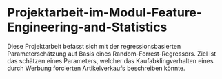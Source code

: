 # Projektarbeit-im-Modul-Feature-Engineering-and-Statistics

Diese Projektarbeit befasst sich mit der regressionsbasierten Parameterschätzung auf Basis eines Random-Forrest-Regressors.
Ziel ist das schätzen eines Parameters, welcher das Kaufabklingverhalten eines durch Werbung forcierten Artikelverkaufs beschreiben könnte.
